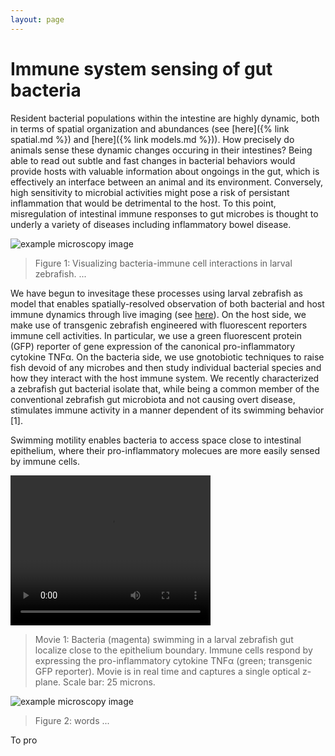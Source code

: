 ```yaml
---
layout: page
---
```


# Immune system sensing of gut bacteria

Resident bacterial populations within the intestine are highly dynamic, both in terms of spatial organization and abundances (see [here]({% link spatial.md %}) and [here]({% link models.md %})). How precisely do animals sense these dynamic changes occuring in their intestines? Being able to read out subtle and fast changes in bacterial behaviors would provide hosts with valuable information about ongoings in the gut, which is effectively an interface between an animal and its environment. Conversely, high sensitivity to microbial activities might pose a risk of persistant inflammation that would be detrimental to the host. To this point, misregulation of intestinal immune responses to gut microbes is thought to underly a variety of diseases including inflammatory bowel disease. 

![example microscopy image]({{site.baseurl}}/assets/tnf_example.png)

> Figure 1: Visualizing bacteria-immune cell interactions in larval zebrafish. ...
> 

We have begun to invesitage these processes using larval zebrafish as model that enables spatially-resolved observation of both bacterial and host immune dynamics through live imaging (see [here]()). On the host side, we make use of transgenic zebrafish engineered with fluorescent reporters immune cell activities. In particular, we use a green fluorescent protein (GFP) reporter of gene expression of the canonical pro-inflammatory cytokine TNF&#945;. On the bacteria side, we use gnotobiotic techniques to raise fish devoid of any microbes and then study individual bacterial species and how they interact with the host immune system. We recently characterized a zebrafish gut bacterial isolate that, while being a common member of the conventional zebrafish gut microbiota and not causing overt disease, stimulates immune activity in a manner dependent of its swimming behavior [1]. 



Swimming motility enables bacteria to access space close to intestinal epithelium, where their pro-inflammatory molecues are more easily sensed by immune cells.

<video width="320" height="240" autoplay controls>
  <source src="{{site.baseurl}}/assets/tnf_movie.mp4" type="video/mp4">
</video>
  
> Movie 1: Bacteria (magenta) swimming in a larval zebrafish gut localize close to the epithelium boundary. Immune cells respond by expressing the pro-inflammatory cytokine TNF&#945; (green; transgenic GFP reporter). Movie is in real time and captures a single optical z-plane. Scale bar: 25 microns.
> 

![example microscopy image]({{site.baseurl}}/assets/tnf_wt_mot_fig.jpg)

> Figure 2: words ...
> 


To pro 
